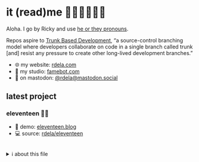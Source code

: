 # it (read)me 🏴‍☠️🏳️‍🌈🏳️‍⚧️

Aloha. I go by Ricky and use [he or they pronouns](https://www.lgbtqnation.com/2022/05/people-use-pronouns/).

Repos aspire to [Trunk Based Development](https://trunkbaseddevelopment.com), “a source-control branching model where developers collaborate on code in a single branch called trunk [and] resist any pressure to create other long-lived development branches.”

- 🌐 my website: [rdela.com](https://rdela.com)
- 🤖 my studio: [famebot.com](https://famebot.com)
- 🐘 on mastodon: [@rdela@mastodon.social](https://mastodon.social/@rdela)

## latest project

### eleventeen 🌈📓

- 👾 demo: [eleventeen.blog](https://eleventeen.blog) 
- 💻 source: [rdela/eleventeen](https://github.com/rdela/eleventeen)

<br />

<details>
	<summary>ℹ️ about this file</summary>
	<br />
	<strong><a href="https://github.com/rdela/rdela">rdela/rdela</a></strong> is a ✨ <em>special</em> ✨ repository because its <code>README.md</code> (this file) appears on <a href="https://github.com/rdela">@rdela</a>. Find out how to <a href="https://docs.github.com/en/account-and-profile/setting-up-and-managing-your-github-profile/customizing-your-profile/managing-your-profile-readme">make your own</a>.
</details>
